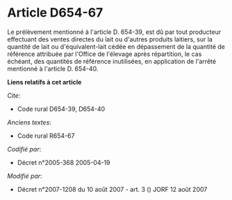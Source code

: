 # Article D654-67

Le prélèvement mentionné à l'article D. 654-39, est dû par tout producteur effectuant des ventes directes du lait ou d'autres
produits laitiers, sur la quantité de lait ou d'équivalent-lait cédée en dépassement de la quantité de référence attribuée
par l'Office de l'élevage après répartition, le cas échéant, des quantités de référence inutilisées, en application de
l'arrêté mentionné à l'article D. 654-40.

**Liens relatifs à cet article**

_Cite_:

  - Code rural D654-39, D654-40

_Anciens textes_:

  - Code rural R654-67

_Codifié par_:

  - Décret n°2005-368 2005-04-19

_Modifié par_:

  - Décret n°2007-1208 du 10 août 2007 - art. 3 () JORF 12 août 2007
